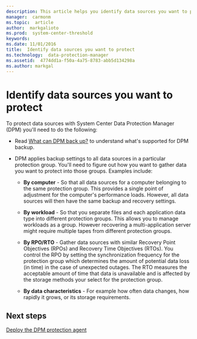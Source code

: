 ```yaml
---
description: This article helps you identify data sources you want to protect with DPM.
manager:  carmonm
ms.topic:  article
author:  markgalioto
ms.prod:  system-center-threshold
keywords:  
ms.date: 11/01/2016
title:  Identify data sources you want to protect
ms.technology:  data-protection-manager
ms.assetid:  4774dd1a-f50a-4a75-8783-abb5d134298a
ms.author: markgal
---
```


# Identify data sources you want to protect

To protect data sources with System Center Data Protection Manager (DPM) you'll need to do the following:

-   Read [What can DPM back up?](dpm-protection-matrix.md) to understand what's supported for DPM backup.

-   DPM applies backup settings to all data sources in a particular protection group. You'll need to figure out how you want to gather data you want to protect into those groups. Examples include:

    -   **By computer** - So that all data sources for a computer belonging to the same protection group. This provides a single point of adjustment for the computer's performance loads. However, all data sources will then have the same backup and recovery settings.

    -   **By workload** - So that you separate files and each application data type into different protection groups. This allows you to manage workloads as a group. However recovering a multi-application server might require multiple tapes from different protection groups.

    -   **By RPO/RTO** - Gather data sources with similar Recovery Point Objectives (RPOs) and Recovery Time Objectives (RTOs). You control the RPO by setting the synchronization frequency for the protection group which determines the amount of potential data loss (in time) in the case of unexpected outages. The RTO measures the acceptable amount of time that data is unavailable and is affected by the storage methods your select for the protection group.

    -   **By data characteristics** - For example how often data changes, how rapidly it grows, or its storage requirements.


## Next steps
[Deploy the DPM protection agent](~/dpm/deploy-dpm-protection-agent.md)
